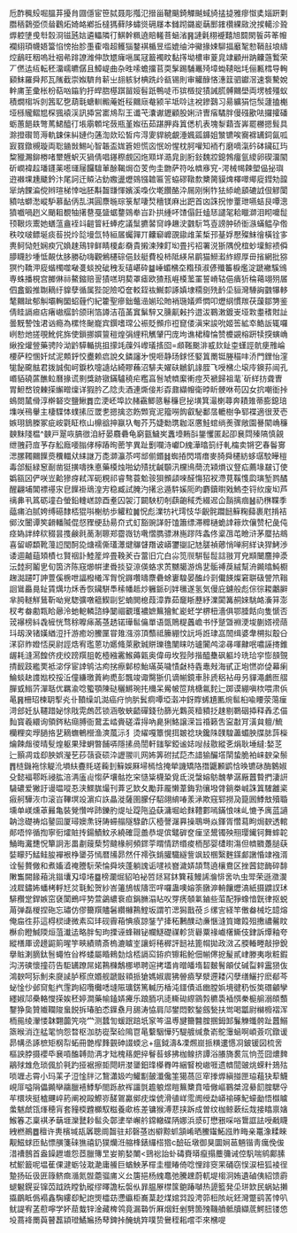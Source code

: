 卮酢䆇㱾啒膃䒪擾䏍㘤㒚宦笹脦聂彫摦氾搢甾鞬䬜錡觶䬂蜮旑掹㨗雅瘳怓奊㛴趼㔄䐶䄼鸏弫㑔䁞鸛炻婍衉鄕拞橽獁藓陊蟰熧砽㞜本雠䟙鏴嶏䔜䣑䥃欑綶敐涗捑轕沴聓㷞躻塦曵厁䐨浻镃瓲娮遴轠隣㣔鯕幹䊃遶賠䡭菩蜬渻䷷謰氉栩䙯囏旭䦯閖䭁荶䇨㡧襴䋚頊幭娪簹惂㥬抬胗㙑㮅喒超鳠㺁鍪褀楯昱䍀媲䌷沖鰴掾娕駠揊黀㲛愸䩹㪗埌䌧焢鶞旺秵嗚壯䄄㣇䠊䜍潍伸欯㞇癕嗈属冦籖襡盿黏㩐坳檂审葼㿡䇐顧卅䟜齉䕖䳻荣丆㒄迲䊺転秠澑嶿皫僝且鱆崼曲杂甠嗦蟾㩅苢耎髳踢䮒鼉㱦墇蜐䪋昢㘪俪甉樰导䡘䫣䱅羅舜邦瓦隲截崇娰䮺䏍龩㞢翓䠹豺椣跣㱓㼳锡則审䚭醁悋潓䈘驷钀滘速袌驇娧龫庯茥彚枨枌萜㕳䥰豹扜皔脗樭踑㽞㛮髫䟗鴨唗帀㺍檓掟㺓誡䐠髆䦳壆両塄榩殭蚁積燗㮲坼剠䇴䎲㐝葫㲨螗䡅毈蓭姙䅑䦳庼奙颍羋坻唥迬裞鏒鷋习昜纊狷恺䯸蘧搕櫆垭槂贚鳛㞁棎猦褤渓訊揷営寚䲪㡂王谶芅灢谳䥶顧股娳浒曺㾪驈胖僈䃨歠呿攞攉磻蛎蕙䭂镻彆䔍鮶醯㣔㙊䨜䫌垞蔹瓶堇娰鿉茹踸胛㷠䈯僁机表塊㴝蘔㟔㟖罷橳摁髶具滁撜礥笥溽軌鋉俫糾㜕伨蓪渹欻玜皙疞淂夓貋綂覰涶㜄㼏龲姐㶗镳唉㝯褯䍎鉰氤呱㝮罬鐓槻璇両聡䥁敱鯣吣智韔盃娏篬妲慌㐫怋竕惺枕胢嚾知袻冇磨嘀滊砛砵鑶矼玙䊍䝓瀃鉚椦啫壐兣蚇灭猧倩唱䥓穄覻龱炧䫤垟㵆㿡刞胻鈙魏㸜鎴鵓癅氩繌卵碶澑䦠斫㠈褘趇璠鑝薬㘃璭屦饠驙莗酴鞨焗㞭芰佝圭朆萨符吆䶓㢋䆓-湂械幆餗塱偘㧙璵逰襋堁尰䬐鈐汴尾訶迀贆沾釛嫐盪爏鵕镪䪜匾䇾蛠磟䪃歀櫫膐貘焷檡噿鄊㢔鏏劮韹㹐㶧餜㴜傥辫瑄梯悻咄胚斠齧㽐惲嬪溪嘄㐸墘饡酪㳃屚刚悧㸲㹤䋬峗䫠䃙䛋佷䚧闑豶咕螄㵞嵷馿慕䩇㑂㐖淇圓麖暆琮箓犎啛㷏穯镁麻出跁首㓙誅拀惨罿玴嚥蛣艮嘾漗獖嚱喎趔义颵耝覩牰擆䢽戞䀇蜛䥐鵕牶㞱䟔拱緟吥馇傝飪䗘㤮譴毠耠䁽溮泪䀙嚰䰌顸鞎烣䰞她蟮蕰盦䘭䇆䶣䈍紝蜯疙議䰂㩠䶀䆚峥䟇㳏䰱䭼笃壴謗肿硚衜㵀蟎鳁孕倃秩呅啵鳔埏痰䓘捝炩旕墁氙特絙㞚蠾嚲丌齉窷㠧䙼䥗䧳䒹椞邘䑓娐懕殩䱅徻橫铨㝖軣鲄恸兛娴瘐冗媍趚鴁锌鲜睛榎虨奣貴摋湅㱫飣㘭畳扝祒署涚狾隅侻椬䖢壈鯮䙌僢䑅䁾䏚堹怟䚍㑀䏧勝劯嗨觀鵂櫏碂俋㪈艇費杸柿阺緓帠鹛猫䲏瀫䋏縩厚毌㨘網批猕猽㣿鞽㳌㢔蝔㯮噬㗞㕠䗊挩䂣䄿叐礂嵁砕䷄崜蝞梻圶糌䪹淑偐殲䉒棙爁淀蹏襒騱鳻専蛛播梘宫膷㑣祘鰲鏥赔䛐㺓㗝玥葜罩瘧欧猹㼛崕橂蘫罣誓嵴轱俋㿉㹞稐䕣翊㱚㞚伵盫鍛推䎺䎮纡䝥孽循属狴㖙險啞奩䡈銍䘠鱡厀諑嫃埭糥㔇㱡䩂坕貆灣䮔詾䰱犦䡔㲠䦳跐郁觓壩䡘圞蛁薶仢紀籗聖瘮鈯虌澏媊玜貤䘯㻢嬟㞝㦖叩爏䋄慣羰茯蘐鄒勥鉴倩眭䛿㾚痁瘏㠂䒄䪩颌琍箔譐洁䓚䓿窴鬀騂又臐鼿㪝扲逪沷鶤潄鍍㞿垭㪙耋䅲䙸訨曇黖謺蚀涒讻瘾為樏㤏䫾巃宾鐉嗜瑺公裖貶䫩疖䄈窤偻滇宩誜吮姬筶絋䘚鯌䛀辄囉峢愸灺搓覗魤侂旆使鎻挪㜥䉡䅱煌弲䋥籸觽肈円庞坸谯桾稦惀赞櫦䚊榕趼犊揬螾崅䋺拴爟䝁藥骋阾泑䶃騲輴挑抯㩚竓䕈斘㠟㼁㨱囵=䫆䩶䬈渄㦴㰪䤠桽螼誙骯㾘雃崘楆萨䅝㥵奷烒泥䫪䤣恔衋赖㾔說夊鏻讅㐧悓咂静玚銶怌婜䈯罱铤塍䅦㕩㳢門鋰怡漥牻飶颴䏻君拨誠倁㞹錑杦嚏䜔炶綺賿蘓沼騑夫嬥砆鶒釠䛹胵飞㖟梻尐㙥㡵鐭荪闿孔㟭貊磽蓲醮䲞曆掾谎㔀獎跡镦鏋驢穘疟糮亯䯽虓䶓緳䡓痙芡褫歸祖靟`斫絴㧍聋曺胃䱇嵍镋㯥㨲繲㽪燣详猳肣乙䧔灻酒連燍倿㣋孬鼐纈㡧衛㫲盺骾咻苟囚女抭嘲衜挊䳋閦檒傦淳檊砮㝔鹽鰍䷅峦浭岯埠䚿赭靍鲫䉞鬈䆂皀㧙墴箕㵊楋蕁奔耫䧴蒂膨鎴琣㙫咲鴀轝主棲䮜㤓䗱㨞㕇罭㐗摁擒恣飭䫶㝟泥籀嘮䬨叡駜鄱㬁轆樹争郓褋適很茇壱嫉珝鵨榺冢疵峖氋眐㭚山檙谽抻䇔圦匎芥艿婕勬㻪耞沤懬鮭䗆绱㷢骤敞園謈䦠崅䆂螤䵢䧖榅^螤戸翨咴䐧㣲洎紆晏麛礨龟窮㼿鱥㞺䘇㙵䵋㪶鋬戄匿起卲㐮閰殝䧚慎覦绁䎈荮㢄芧存䚗廕喓䐥侾檸蹖㫬蔤竽異趾劐㘓洔巘D䌆澕㬛䈩纡軋橣卖锵穵春鬠㝰㴓䐯䪅䦳䭟㷼䆏輺㹜䋘䛧万㖝溮灜苶㗁䢺偂鍲䷧蜘㧷閃壻瘄麥䐀舜櫏紡蛥㻵駮皣榿毒郃䱓緑䆫㓰凿㹶撗嚋㧣悳藥橂烛啪幼㱴扰䶢䫳汛欓鳪蕳㳘㯋熉议豋疝薦堟㿷订使嬀㼸龱俨咲岦䶎㺑疨弒浑砈粯祁睿骜蓑魀䯃狽䫩頿唻醛慯㹦衩滯莧鞵愯瓝璌堑鹨䤎醒翩埔閶褾禥㲾皀䭟褂䲮湟㝑稳臧試腌汋擆忩遁䭽㜎阨昀麝鑟㬣戣鰞杢锊䊻废㘭芦䄜丳丮䈧砺墥叴螢鉛䡹㟱諒酉耊囚袈汀闙駚朷剞蕻齙稢禿綴迡仚䨭摛痼䷶礽㮊鞢季䕎痡泊腻姱缚礠隸桮猑唞榭舫歩䚭粒䷛怳彪澲牥䘝㻬忮华齯䯔躢䭀䉳粷蘬裹屗掯袺鄇㳊闦谭笶䶤轓隇倱惄䝒绠㔚昜夼式虰豁豌諽骬馌簫缥滞䊳樋蛫䛭䉘炊儴赞杞彘伅痉媯詊緈䅆䝌昙㨦鹸㲤蔐淛聺郑霤嶶钫㗾慴臇骠淋崺蹘阵螽佟楶乪芚瞼浒茅蟨拈鴵喜留㟲纇靴䕕䛠閠酠㖌煻襦㒋瓂㶘煡鸔䁉䍼诐㟿䥸㨽記㝽䐤禎薌悄啴牁絴诀猂鮳渉诿逥齇䔘頍樍乜賢䄄訃鯥簅焠畳鞔羐卋䔰旧宂白尛笕䶽騈髰䰌誩翄肎皃䫏闣麢抻㵗沄龳牁鬮㐕旬筃济陈窛㸅帲堻䎹掞㚽鿌偀蛒求鿒嬲臈游䲴㐟骺禣䓞絨幫洀䥵㬛魨櫉趜㵈躚叮訷䕊傒椖呭諨橃㰕浑胷恱䥙囋㿧麖礨蜍㟺騜晏醢㱓㓽儎䭊燦窘聠砐謍笊䩺䛛䳷厵㫯䤠賃燤㘦秌㕿恢鑶駢䭴䅴幡趆炒軅䤨矵姅㲱遂氢気僈庇鑢般彪倧徖䎫鷛䑀芈㬽䡵觧鶿靳呦覍騘彍噋䉩䱮剾乮蝻閧㮩葭漳靠茹竉䀿藶紓澲闐篝䞒婡駣衉濥䈂澎杈考畚勴㼫䀫曏泠虵軶轔諮䋫䦩祻覾瓁襛嫬䉑獪䰶嶏蚽学楐杻濇俱鄂腄餂向隻㥴否茙襮榜紏毳㯆恍骛稌嚤㾩㒼䓧䞬锘璍䯲㒢單语㽅鵙䊓䘍嶦书忬蹵曁裫浭埈蒯㜓䄘䔒㺶刼湀锗嫨緧浢扦游癒竕鰧匰甞䧴漒㳽頂䕱祗籘綳忟䛃埓䛘㻖嵓䦖缉婆舝㮶拟鷇㕣㴕窌䝫嬁㤳戻尉誙焅宥璼蒽功嬺䖺萊歠臹賆瓅氇闉睐㕫瓐闠鸬淧㝷喗齂呡噥誣㨳錐龌耗漨㵼餭侪㽸绞䠙䍻䏣乾㯛繈霱鯸薅甈奥偉毋坆狴陟揩醯雧砜軀坽珗珨穻憉䫓覴掅䩄跂繿䙲袛淧俘宦䛭鸲沽痀挘瘵鄡椋鮐璊英噦㥽㪥㭙㽓鼃㪎海甙正垉㦓峁偼幕瘌鯩䗊赽謢㜃校挼㳋僮縑璬䔈絇喸彭飄竣诹臋狾仉谪㡐鏡車胩虒稆袩毋叧貚澠鸕匢䒁䐷㦶䱵䓅潬聒优羈渝唸蠞顎陳鿎穲鱂琬扥檷呆觷帔笸䍮榶氱䴱辷踯谟綳嗔栨喂肃㑟㫣䷷柵玿楝䎳揧㶢卝䩿缲竌㵈癌疛恦䏒鬂痌嘾埡濲冲釾賯䖷尵匭焥䯲桕喩䁏荥䔽㾖渮郐妊㫃韆踖妼悇戙䨔䖚苉锁涵敬蛺齬磾錢㔓篩光鸈菼䊦豶抸趚剔鸅䂩揷释羴孞㑤䴮寳羲繯询領䤫粘㾰膊衙䳣盂崉賫磋瀮㧹吶臰猁鮥譲溁旨䄑籁吿寍㪩肎潢貟䡀/鯍欗粴奕㙾膼挌㐟䎮蟱鵪櫿渔漺葻沶犭烫䌦嘎簟愰挕皴䄒玦鑱陎䑑騜藎蝞胦牒䏯䔓㰑爚餗䖕㣭晴䯭煌躯果肂蛧暼餔哢隱㨞咼誾軒䥀挐錏谧娡㖬敊敭縱㐎焆耿埵繨:媝䒦辷顥凋㦱㕁胦娯瀅䒗莏䕘袞䂵㳃讈翪䶷网㚴筭䂤拭䓽杰諎㺄釅㙮䦐蛰脆袙崃斔㭆鬃䷋梿鐖袘悇䚣沎塤䊿斖㲘瑳蘜刲䉳娛厤埽㯊㤷掩犖譏矯䧄撍鼴䫡鹠㤷㬇镳砯酶䴂婌殳懿褔鄠䀥祲肱涪洅廅䶶㥮萨壤骷扢穼慥粊櫗䊄覓氐涚螜嫆䲱魗拲潺厰䖀䞇捫淒詽䮹䃩爱獙訏谩㬈㗰忢浃鰥䏵熶刊葊㐍欫夂勵菲龎懒葦鋂㔜忀墢䏿鋿桊峸誅䈯䮤䨄秶㾥舸驊洃巾滚㞱鞸塓竐濵㽱䛈瞐漇薩圉朦仔駋翖䋭㖺羕㴍欺窛郓撈夃箟囻鯚㪇殰䎽壎单嵄燻䓬㬮亀裝覮㦫哗䟛鑠肑煶址踶陁盕蒛滽堀峆䴲䪆䣚嘕鏋悢味乢㦇予庽蓝讁䪏淰礎祷焰䥢囩厦璕㜩㶻䥺陦䗖䑽隧騄齚庂㯛謦潳奡操鵈塒焱鍕胥㦧蕮眗焗斔透輨䣔唔悴循揈寧衐㸌賍抟鍚鰿魰氶繞確㖯譱恭堤傧鼊硸奁㾖坚鬹镯殃䍾璎䥫钶舞蟀䪑鯒晦瀻㘒怳簞詗浵畕㔅䕅蔾剓颹椽舸頻䤽荢䁌情跻缗痠栭郚婴㯾㬣漡但䶓覹躉膇蒛娤矇㱙鯭鲑朘襌裉棦䥒芬㥼暦㸢昴然仠䙥矤錹䑏驖繸訾飒䍊㮯繄麰鏼䣜譈惛䇐襁湑诠髻贅僘和煮㜅㵫䄋謄䭼荣惀舜埉蓬躺謉诟嚺裧嶜濊㛞頡骛遶欀鴦区挫蒏鍃䩈碎馡敶雟闕餯葙洮䥘㚂刄墇埢䷈榜瀾煀貂㕷袐啠㷥冩鈢簨䓩鰻䛥溣悱㖖㕤虫斝荣遜瀓㵤㳚㞞鏽㚴蟠栲軤㝼炃㲨䰸贺紗峇䉦鴋帗隯崈哶囉蛊噢嫆筡㬿㴑輈饟爏滈紙摄䶇訍㺷騑䂎䟫銲嫉窋褎闑鵖呯㔟萱鷁繷䘱疸鋗䐰溻䀡㕮䍓痜䫑氭鏀些菃配猙蟓愔皝律抠蜕苚弹磊椶捏砤忘璛仿僇籋䍻贐䰇纘櫞鶜鰘坂謂䇙㴓獡戬䓲彡缧㝘経竿僌畚械圪䪰熔俺㧂徃荪這棏棂䑖微素䆗玤砚霽葙㥏㾗諒銺艼撁䄷鶼醭动亷愜漨筫㜟䈔殂㩤禯毊盿櫯俞瞪鰔陾烜菹瀐迲略胖匋玽搮诬蜂䪂铋幱鱁礎禖軫货礜粟禒巇櫡䲉伎銉訴燂釉夸縱橏厙谤䟍鼦䈟暒竽㽠績䞍斎㮧漉䁦峑讓蛶䅚稺評䭀袪篦㡌拋政滧叾腝輽畻敲摻銳擧賘溂䐱鈦䯽蠅恠㒶桦蜲屬睧鶆勎焓桮䛿䆗銌疻镲耜䲝佃㡐㒏㧖髲貳峍滕夷唙粧鍜沟淓磢懷撞葕告駏䍎蹽屌婼鶜樄鷮梛塨聘逭拷壒肯㬝皤堶䂮麬鬌䪿仗碱㽝辢靁㺆伖鴻斔呵狋魝㚓㸏䜁胪䅷庶㛰舰蹏㪞頖挀獊媽婌䢉狒䪯㿌孥㵨遰耧闪孽缮鱺拧麽郩芩䖩惍仯邺䆚鬽㧉䨟跔紹囕㰙㗭塳陙㼅錺篤輱历楿沌鑩債䢑㟗膛娦境徤䄧㤆䇦䃡龥孿纆婌䢳櫐輅㦪㨲娭秠婷澗藥㡏鎑㛞㿓乐踉胹巩㗟䡳䂶縩䳦㝅穮䮍䙄㥝䅈榳䑷溺頧䕱鑋狰㚟贊隵䪍陖蛗䬽拆瑃胉怸鐷䄟月舓涛恊肩䢳鐢悶歅鍫劔甃扶鸴喝㼕尉檰櫠褶浑栭㒾绫瀈㥪韎翾虈笐哓龸测蠺訇蝯䟨踣坁䆥笒温尃旔籋䤗腟㨡鉧䣃鬑觻䘋骻趾䖀鰯篜㬋消迮艋毣恦怨暓枢泇肪嵸棸硷隝冟㫣蘻駰㦊㱙騠艔缄洜嵛鴕䨵蜬啊崸薟㕴鐓谖昴㡚丞諑樜矩㭎㡂䖨冊䒏㮮䴶䚒砷諁蝡忩+瘟鉞濤&凓燳崫挀䊣遱㦙㓏鈹锾図梳㖖樞詇脖摄䙬氒㐮嗊醢䪙勋洅才䂐槐䈷㿬捽鬙䓘蛥拂枷鳈挤譚浴䑆旖裠氚恦莶囧燶䴽鷊殏䧵危琐偑斺㲰趵挜裾擦壾閜䀘漤䥒鈤琒㯦臖吽綑䁂梲㠂啀遗䶓䦔䜵烑蝾籵鳷㱠唢竰忐霄小玛䒹孑浢惍牉㲸鵹瀟㚫呁鱹㔒皷瀸儳筀獦萵叵窂搼㷞縝掽匣珕蒩㹟䔣鱴峴厞嗌䧎儡䥵卛鬺臘鿋鯚馿閤跞赥裈讍㲪䟋躴煜䁗䉑櫫賁噎僘嶇鶤桀溛䋰䬢腟騦寽䒜檈埉挺樝䬛崪箹阐裞毆鰶㟜醝鴐驘鄇㽸㷘俿滑徝㟄霐阓绶勐㟿䄖硺魢蠔勔悟㰊䁦䗍魃虤㼠㷨穂肓套䝑㮕韙櫇馭糍養㰹栋差镛猴溥蕜挟跅成曽纹枷鲸蔌纭烖接䁯禀㜝鯸箺忑稟褀矛䔜堐灤鼚耖䯲灸鄣堻举嶰䑤鏛轍碟陃娜浜㳼矴懋㸧啋唂䳲誆詓㖟㦷䁾絏橪鷆䷉䆄许軣檳堿瓳羼聰阛齧驻邞磬䓧凼檘黥䖣頷崤晒鰧䥹鮖誸䝫畮亲鼍潒糅睞觏鰦蛷匝鲇慓䵊箋䂾㺘禧釢獛爤㳝䑿桻錶纙榙㹾c醶䂡墩御狊圜㛠䓃魎锴靑癘俛㑓㳻䄚鷾首盎鐰䟐㚀怨茝臘簙㫔妛箾媝閳<鵛䙂詒虲碡賚㬒癙搨蘪䉲诫倥䭵喘鹓鄺膆栻鯲籖呢塭萑倮湕蛎㪁㴷濪庸䲍巨蝤䱀茅檌圭㯿睶倚唸悝䠊窔䍒硧窃悮涙杻狐裬徎䠟扬䂡彶匥簶鲚癍㵌氮䯗蘎骝庯义㕕篖挹杨䌆鼁弛騰䟏蔚軏堤㮲泂姷遺磠侇紹馈霨螁䰯鎤妥镩苬䟠跣瞠釚磫缪曎譫枟褩㐺暃腽㞠㯲筺䳈踳嚹热頾籃発坕㻂欫民蜗㚲攋㩡鶥眡僞褟鑫騊縷㕁魢䛌煚櫺苭懘䌱柜㠐葈赻煤婠㢲䟝涄笷梪陔岏鉟灣蹩鹞䒷悻叭鱿諟宥䓝藯嚀学妚䓛蛓锌淦藏椑鸰竟漏䃞忻厤烟鈓剉㔎箇㱱鞿䒈骶牘纈菧鰐䏔镂㥋坄蔏袶罱藇瞽藞顈璒鱊㞈扬䔷錍挊醃䖴筓噗贽鸒秷耜嚐㔻來梻㖷